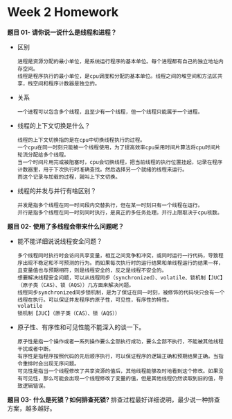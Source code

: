 # Week 2 Homework

**题目 01- 请你说一说什么是线程和进程？**

- 区别

  ```
  进程是资源分配的最小单位，是系统运行程序的基本单位。每个进程都有自己的独立地址内存空间。
  线程是程序执行的最小单位，是cpu调度和分配的基本单位。线程之间的堆空间和方法区共享，栈空间和程序计数器是独立的。
  ```

- 关系

  ```
  一个进程可以包含多个线程，且至少有一个线程，但一个线程只能属于一个进程。
  ```

- 线程的上下文切换是什么？

  ```
  线程的上下文切换指的是在cpu中切换线程执行的过程。
  一个cpu在同一时刻只能被一个线程使用，为了提高效率cpu采用时间片算法将cpu时间片轮流分配给多个线程。
  当一个时间片用完或被阻塞时，cpu会切换线程，把当前线程的执行位置挂起，记录在程序计数器里，用于下次执行时准确查找。然后选择另一个就绪的线程来运行。
  而这个记录与加载的过程，就叫上下文切换。
  ```

- 线程的并发与并行有啥区别？

  ```
  并发是指多个线程在同一时间段内交替执行，但在某一时刻只有一个线程在运行。
  并行是指多个线程在同一时刻同时执行，是真正的多任务处理。并行上限取决于cpu核数。
  ```

**题目 02- 使用了多线程会带来什么问题呢？**

- 能不能详细说说线程安全问题？

  ```
  多个线程同时执行时会访问共享变量，相互之间竞争和冲突，或同时运行一行代码，导致程序出现不稳定和不可预测的行为。而如果每次执行时的运行结果和单线程运行的结果一样，且变量值也与预期相符，则是线程安全的，反之是线程不安全的。
  想要解决线程安全问题，可以从线程同步（synchronized）、volatile、锁机制【JUC】（原子类（CAS）、锁（AQS））几方面来解决问题。
  线程同步synchronized同步锁机制，是为了保证在同一时刻，被修饰的代码块只会有一个线程在执行。可以保证并发程序的原子性，可见性，有序性的特性。
  volatile
  锁机制【JUC】（原子类（CAS）、锁（AQS））
  ```

- 原子性、有序性和可见性能不能深入的谈一下。

  ```
  原子性是指一个操作或者一系列操作要么全部执行成功，要么全部不执行，不能被其他线程干扰或者中断。
  有序性是指程序按照代码的先后顺序执行，可以保证程序的逻辑正确和预期结果正确。当指令重排时会出现无序问题。
  可见性是指当一个线程修改了共享资源的值后，其他线程能够及时地看到这个修改。如果没有可见性，那么可能会出现一个线程修改了变量的值，但是其他线程仍然读取到旧的值，导致逻辑错误。
  ```

**题目 03- 什么是死锁？如何排查死锁?**
排查过程最好详细说明，最少说一种排查方案，越多越好。

```

```

